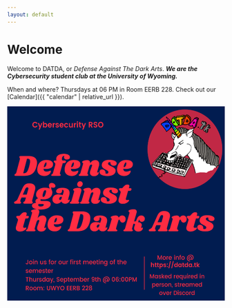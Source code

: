 ```yaml
---
layout: default
---
```

# Welcome
Welcome to DATDA, or *Defense Against The Dark Arts*. ***We are the Cybersecurity student club at the University of Wyoming.***

When and where? Thursdays at 06 PM in Room EERB 228. Check out our [Calendar]({{ "calendar" | relative_url }}).
<p align="center">
  <!-- <img width="640" height="451" src="/assets/img/unicorn_tk.png"> -->
  <img width="640" height="451" src="/assets/img/DATDA-Meeting-UnionMarketing-DigiSign.png">
</p>
